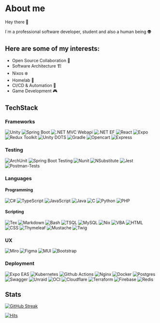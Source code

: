 # About me

Hey there 👋

I´m a professional software developer, student and also a human being 👽

## Here are some of my interests:
- Open Source Collaboration 🤝
- Software Architecture 🏗️
- Nixos ❄️
- Homelab 🔌
- CI/CD & Automation 🤖
- Game Development 🎮

## TechStack

### Frameworks
![Unity](https://img.shields.io/badge/unity-%23000000.svg?style=for-the-badge&logo=unity&logoColor=white)
![Spring Boot](https://img.shields.io/badge/spring%20Boot-%236DB33F.svg?style=for-the-badge&logo=spring&logoColor=white)
![.NET MVC Webapi](https://img.shields.io/badge/MVC%20WebApi-512BD4?style=for-the-badge&logo=dotnet)
![.NET EF](https://img.shields.io/badge/EF-512BD4?style=for-the-badge&logo=dotnet)
![React](https://img.shields.io/badge/react.ts-%2320232a.svg?style=for-the-badge&logo=react&logoColor=%2361DAFB)
![Expo](https://img.shields.io/badge/expo-1C1E24?style=for-the-badge&logo=expo&logoColor=#D04A37)
![Redux Toolkit](https://img.shields.io/badge/RTK-%23593d88.svg?style=for-the-badge&logo=redux&logoColor=white)
![Unity DOTS](https://img.shields.io/badge/DOTS-%23000000.svg?style=for-the-badge&logo=unity&logoColor=white)
![Gradle](https://img.shields.io/badge/Gradle-02303A.svg?style=for-the-badge&logo=Gradle&logoColor=white)
![Opencart](https://img.shields.io/badge/opencart-%230099ee.svg?style=for-the-badge&labelColor=black)
![Express](https://img.shields.io/badge/express.ts-%23404d59.svg?style=for-the-badge&logo=express&logoColor=%2361DAFB)

### Testing
![ArchUnit](https://img.shields.io/badge/ArchUnit-%236DB33F.svg?style=for-the-badge&logo=spring&logoColor=white)
![Spring Boot Testing](https://img.shields.io/badge/Spring-%236DB33F.svg?style=for-the-badge&logo=spring&logoColor=white)
![Nunit](https://img.shields.io/badge/NUnit-512BD4?style=for-the-badge&logo=.net&logoColor=white)
![NSubstitute](https://img.shields.io/badge/NSubstitude-512BD4?style=for-the-badge&logo=.net&logoColor=white)
![Jest](https://img.shields.io/badge/-jest-%23C21325?style=for-the-badge&logo=jest&logoColor=white)
![Postman-Tests](https://img.shields.io/badge/Tests-FF6C37?style=for-the-badge&logo=postman&logoColor=white)


### Languages

#### Programming
![C#](https://img.shields.io/badge/c%23-%23239120.svg?style=for-the-badge&logo=c-sharp&logoColor=white)
![TypeScript](https://img.shields.io/badge/typescript-%23007ACC.svg?style=for-the-badge&logo=typescript&logoColor=white)
![JavaScript](https://img.shields.io/badge/javascript-%23323330.svg?style=for-the-badge&logo=javascript&logoColor=%23F7DF1E)
![Java](https://img.shields.io/badge/java-%23ED8B00.svg?style=for-the-badge&logo=java&logoColor=white)
![C](https://img.shields.io/badge/c-%2300599C.svg?style=for-the-badge&logo=c&logoColor=white)
![Python](https://img.shields.io/badge/python-3670A0?style=for-the-badge&logo=python&logoColor=ffdd54)
![PHP](https://img.shields.io/badge/php-%23777BB4.svg?style=for-the-badge&logo=php&logoColor=white)

#### Scripting
![Tex](https://img.shields.io/badge/TEX-%23008080.svg?style=for-the-badge&logo=latex&logoColor=white)
![Markdown](https://img.shields.io/badge/md-%23000000.svg?style=for-the-badge&logo=markdown&logoColor=white)
![Bash](https://img.shields.io/badge/bash-%23121011.svg?style=for-the-badge&logo=gnu-bash&logoColor=white)
![TSQL](https://img.shields.io/badge/TSQL-CC2927?style=for-the-badge&logo=microsoft%20sql%20server&logoColor=white)
![MySQL](https://img.shields.io/badge/mysql-%234479A1.svg?style=for-the-badge&logo=mysql&logoColor=white)
![Nix](https://img.shields.io/badge/NIX-5277C3.svg?style=for-the-badge&logo=NixOS&logoColor=white)
![VBA](https://img.shields.io/badge/VBA-D83B01?style=for-the-badge&logo=microsoft-office&logoColor=white)
![HTML](https://img.shields.io/badge/html-%23E34F26.svg?style=for-the-badge&logo=html5&logoColor=white)
![CSS](https://img.shields.io/badge/css-%231572B6.svg?style=for-the-badge&logo=css3&logoColor=white)
![Thymeleaf](https://img.shields.io/badge/Thymeleaf-%23005C0F.svg?style=for-the-badge&logo=Thymeleaf&logoColor=white)
![Mustache](https://img.shields.io/badge/mustache-%23000000.svg?style=for-the-badge)
![Twig](https://img.shields.io/badge/twig-%23000000.svg?style=for-the-badge&logo=Symfony&logoColor=white)

### UX
![Miro](https://img.shields.io/badge/Miro-yellow?style=for-the-badge&logo=miro)
![Figma](https://img.shields.io/badge/figma-%23333333.svg?style=for-the-badge&logo=figma&logoColor=white)
![MUI](https://img.shields.io/badge/MUI-%230081CB.svg?style=for-the-badge&logo=mui&logoColor=white)
![Bootstrap](https://img.shields.io/badge/bootstrap-%238511FA.svg?style=for-the-badge&logo=bootstrap&logoColor=white)

### Deployment
![Expo EAS](https://img.shields.io/badge/expo%20eas-1C1E24?style=for-the-badge&logo=expo&logoColor=#D04A37)
![Kubernetes](https://img.shields.io/badge/K8s-%23326ce5.svg?style=for-the-badge&logo=kubernetes&logoColor=white)
![Github Actions](https://img.shields.io/badge/actions-121013?style=for-the-badge&logo=github&logoColor=white)
![Nginx](https://img.shields.io/badge/nginx-%23009639.svg?style=for-the-badge&logo=nginx&logoColor=white)
![Docker](https://img.shields.io/badge/docker-%230db7ed.svg?style=for-the-badge&logo=docker&logoColor=white)
![Postgres](https://img.shields.io/badge/postgres-%23316192.svg?style=for-the-badge&logo=postgresql&logoColor=white)
![Swagger](https://img.shields.io/badge/-Swagger-%23Clojure?style=for-the-badge&logo=swagger&logoColor=white)
![Unraid](https://img.shields.io/badge/unraid-%23F15A2C.svg?style=for-the-badge&logo=unraid&logoColor=white)
![OCI](https://img.shields.io/badge/OCI-F80000?style=for-the-badge&logo=oracle&logoColor=white)
![Cloudflare](https://img.shields.io/badge/Cloudflare-F38020?style=for-the-badge&logo=Cloudflare&logoColor=white)
![Terraform](https://img.shields.io/badge/terraform-%235835CC.svg?style=for-the-badge&logo=terraform&logoColor=white)
![Firebase](https://img.shields.io/badge/Firebase-yellow?style=for-the-badge&logo=Firebase&logoColor=white)
![Redis](https://img.shields.io/badge/redis-%23DD0031.svg?style=for-the-badge&logo=redis&logoColor=white)

## Stats

[![GitHub Streak](http://github-readme-streak-stats.herokuapp.com?user=themassiveone&theme=dark)](https://git.io/streak-stats)

[![Hits](https://hits.seeyoufarm.com/api/count/incr/badge.svg?url=https%3A%2F%2Fgithub.com%2Fthemassiveone%2Fhit-counter&count_bg=%2379C83D&title_bg=%23555555&icon=github.svg&icon_color=%23E7E7E7&title=Profile+Views&edge_flat=false)](https://hits.seeyoufarm.com)
